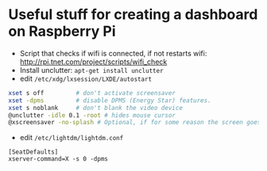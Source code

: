 # Useful stuff for creating a dashboard on Raspberry Pi

- Script that checks if wifi is connected, if not restarts wifi: http://rpi.tnet.com/project/scripts/wifi_check
- Install unclutter: `apt-get install unclutter`
- edit `/etc/xdg/lxsession/LXDE/autostart`
```sh
xset s off         # don't activate screensaver
xset -dpms         # disable DPMS (Energy Star) features.
xset s noblank     # don't blank the video device
@unclutter -idle 0.1 -root # hides mouse cursor
@xscreensaver -no-splash # Optional, if for some reason the screen goes blank anyway
```
- edit `/etc/lightdm/lightdm.conf`
```
[SeatDefaults]
xserver-command=X -s 0 -dpms
```
